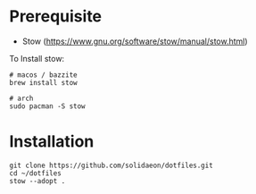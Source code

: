 # Prerequisite

* Stow (https://www.gnu.org/software/stow/manual/stow.html)

To Install stow:

```shell
# macos / bazzite
brew install stow

# arch
sudo pacman -S stow
```

# Installation

```shell
git clone https://github.com/solidaeon/dotfiles.git
cd ~/dotfiles
stow --adopt .
```

